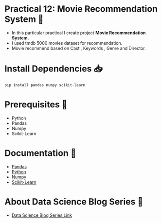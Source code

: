 
# Practical 12: Movie Recommendation System 🏹
* In this particular practical I create project **Movie Recommendation System.**
* I used tmdb 5000  movies dataset for recommendation.
* Movie recommend based on Cast , Keywords , Genre and Director.

# Install Dependencies 📥
```bash
pip install pandas numpy scikit-learn
```
# Prerequisites 🚀
* Python
* Pandas
* Numpy
* Scikit-Learn

# Documentation 🎯
* [Pandas](https://pandas.pydata.org/docs/)
* [Python](https://python.org/)
* [Numpy](https://numpy.org/doc/)
* [Scikit-Learn](https://scikit-learn.org/stable/)

# About Data Science Blog Series 📩
* [Data Science Blog Series Link](https://znap.link/manthan.bhikadiya)
